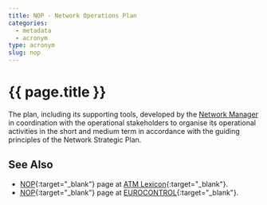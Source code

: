 ```yaml
---
title: NOP - Network Operations Plan
categories:
  - metadata
  - acronym
type: acronym
slug: nop
---
```

# {{ page.title }}

The plan, including its supporting tools, developed by the
[Network Manager][nm-cfmu]
in coordination with the operational stakeholders to organise its operational
activities in the short and medium term in accordance with the guiding
principles of the Network Strategic Plan.


## See Also

* [NOP][nopLEXI]{:target="_blank"} page at [ATM Lexicon][lexi]{:target="_blank"}.
* [NOP][nopECTRL]{:target="_blank"} page at [EUROCONTROL][ectrl]{:target="_blank"}.

[nm-cfmu]: <{{ "/references/acronym/nm-cfmu.html" | prepend: site.baseurl | prepend: site.url }}> "NM"
[nopLEXI]: <https://ext.eurocontrol.int/lexicon/index.php/Network_Operations_Plan> "NOP - ATM Lexicon"
[nopECTRL]: <http://www.eurocontrol.int/operations-planning> "NOP - EUROCONTROL"
[lexi]: <https://ext.eurocontrol.int/lexicon/index.php/Main_Page> "ATM Lexicon"
[ectrl]: <https://www.eurocontrol.int/> "EUROCONTROL"
